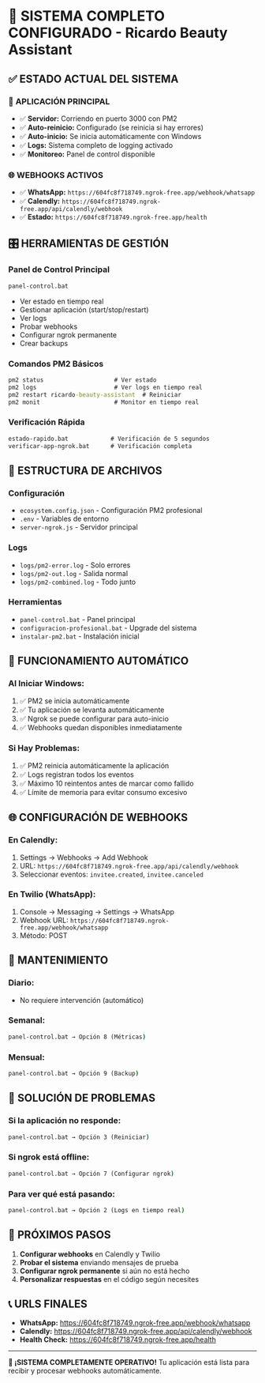# 🚀 SISTEMA COMPLETO CONFIGURADO - Ricardo Beauty Assistant

## ✅ ESTADO ACTUAL DEL SISTEMA

### 🎯 **APLICACIÓN PRINCIPAL**

- ✅ **Servidor:** Corriendo en puerto 3000 con PM2
- ✅ **Auto-reinicio:** Configurado (se reinicia si hay errores)
- ✅ **Auto-inicio:** Se inicia automáticamente con Windows
- ✅ **Logs:** Sistema completo de logging activado
- ✅ **Monitoreo:** Panel de control disponible

### 🌐 **WEBHOOKS ACTIVOS**

- ✅ **WhatsApp:** `https://604fc8f718749.ngrok-free.app/webhook/whatsapp`
- ✅ **Calendly:** `https://604fc8f718749.ngrok-free.app/api/calendly/webhook`
- ✅ **Estado:** `https://604fc8f718749.ngrok-free.app/health`

## 🎛️ HERRAMIENTAS DE GESTIÓN

### **Panel de Control Principal**

```cmd
panel-control.bat
```

- Ver estado en tiempo real
- Gestionar aplicación (start/stop/restart)
- Ver logs
- Probar webhooks
- Configurar ngrok permanente
- Crear backups

### **Comandos PM2 Básicos**

```cmd
pm2 status                    # Ver estado
pm2 logs                      # Ver logs en tiempo real
pm2 restart ricardo-beauty-assistant  # Reiniciar
pm2 monit                     # Monitor en tiempo real
```

### **Verificación Rápida**

```cmd
estado-rapido.bat            # Verificación de 5 segundos
verificar-app-ngrok.bat      # Verificación completa
```

## 📁 ESTRUCTURA DE ARCHIVOS

### **Configuración**

- `ecosystem.config.json` - Configuración PM2 profesional
- `.env` - Variables de entorno
- `server-ngrok.js` - Servidor principal

### **Logs**

- `logs/pm2-error.log` - Solo errores
- `logs/pm2-out.log` - Salida normal
- `logs/pm2-combined.log` - Todo junto

### **Herramientas**

- `panel-control.bat` - Panel principal
- `configuracion-profesional.bat` - Upgrade del sistema
- `instalar-pm2.bat` - Instalación inicial

## 🔄 FUNCIONAMIENTO AUTOMÁTICO

### **Al Iniciar Windows:**

1. ✅ PM2 se inicia automáticamente
2. ✅ Tu aplicación se levanta automáticamente
3. ✅ Ngrok se puede configurar para auto-inicio
4. ✅ Webhooks quedan disponibles inmediatamente

### **Si Hay Problemas:**

1. ✅ PM2 reinicia automáticamente la aplicación
2. ✅ Logs registran todos los eventos
3. ✅ Máximo 10 reintentos antes de marcar como fallido
4. ✅ Límite de memoria para evitar consumo excesivo

## 🌐 CONFIGURACIÓN DE WEBHOOKS

### **En Calendly:**

1. Settings → Webhooks → Add Webhook
2. URL: `https://604fc8f718749.ngrok-free.app/api/calendly/webhook`
3. Seleccionar eventos: `invitee.created`, `invitee.canceled`

### **En Twilio (WhatsApp):**

1. Console → Messaging → Settings → WhatsApp
2. Webhook URL: `https://604fc8f718749.ngrok-free.app/webhook/whatsapp`
3. Método: POST

## 🔧 MANTENIMIENTO

### **Diario:**

- No requiere intervención (automático)

### **Semanal:**

```cmd
panel-control.bat → Opción 8 (Métricas)
```

### **Mensual:**

```cmd
panel-control.bat → Opción 9 (Backup)
```

## 🚨 SOLUCIÓN DE PROBLEMAS

### **Si la aplicación no responde:**

```cmd
panel-control.bat → Opción 3 (Reiniciar)
```

### **Si ngrok está offline:**

```cmd
panel-control.bat → Opción 7 (Configurar ngrok)
```

### **Para ver qué está pasando:**

```cmd
panel-control.bat → Opción 2 (Logs en tiempo real)
```

## 🎯 PRÓXIMOS PASOS

1. **Configurar webhooks** en Calendly y Twilio
2. **Probar el sistema** enviando mensajes de prueba
3. **Configurar ngrok permanente** si aún no está hecho
4. **Personalizar respuestas** en el código según necesites

## 📞 URLS FINALES

- **WhatsApp:** https://604fc8f718749.ngrok-free.app/webhook/whatsapp
- **Calendly:** https://604fc8f718749.ngrok-free.app/api/calendly/webhook
- **Health Check:** https://604fc8f718749.ngrok-free.app/health

---

**🎉 ¡SISTEMA COMPLETAMENTE OPERATIVO!**
Tu aplicación está lista para recibir y procesar webhooks automáticamente.
